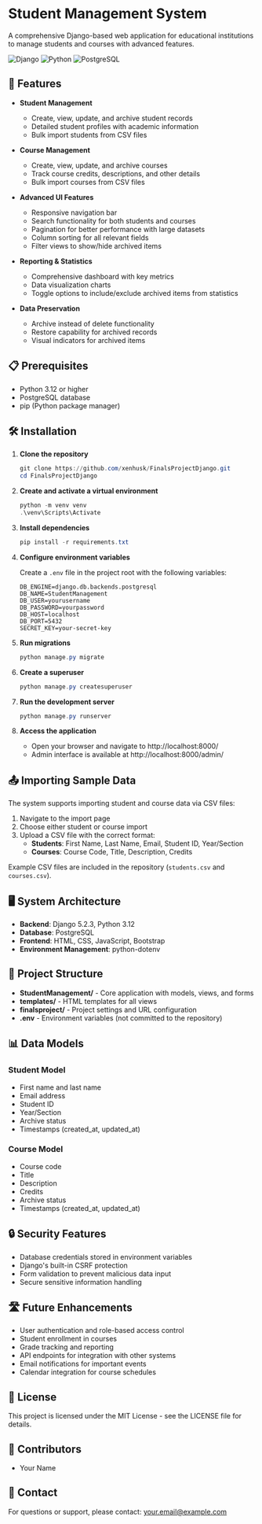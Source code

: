 # Student Management System

A comprehensive Django-based web application for educational institutions to manage students and courses with advanced features.

![Django](https://img.shields.io/badge/Django-5.2.3-green.svg)
![Python](https://img.shields.io/badge/Python-3.12-blue.svg)
![PostgreSQL](https://img.shields.io/badge/PostgreSQL-latest-blue.svg)

## 🌟 Features

- **Student Management**
  - Create, view, update, and archive student records
  - Detailed student profiles with academic information
  - Bulk import students from CSV files

- **Course Management**
  - Create, view, update, and archive courses
  - Track course credits, descriptions, and other details
  - Bulk import courses from CSV files

- **Advanced UI Features**
  - Responsive navigation bar
  - Search functionality for both students and courses
  - Pagination for better performance with large datasets
  - Column sorting for all relevant fields
  - Filter views to show/hide archived items

- **Reporting & Statistics**
  - Comprehensive dashboard with key metrics
  - Data visualization charts
  - Toggle options to include/exclude archived items from statistics

- **Data Preservation**
  - Archive instead of delete functionality
  - Restore capability for archived records
  - Visual indicators for archived items

## 📋 Prerequisites

- Python 3.12 or higher
- PostgreSQL database
- pip (Python package manager)

## 🛠️ Installation

1. **Clone the repository**
   ```powershell
   git clone https://github.com/xenhusk/FinalsProjectDjango.git
   cd FinalsProjectDjango
   ```

2. **Create and activate a virtual environment**
   ```powershell
   python -m venv venv
   .\venv\Scripts\Activate
   ```

3. **Install dependencies**
   ```powershell
   pip install -r requirements.txt
   ```

4. **Configure environment variables**
   
   Create a `.env` file in the project root with the following variables:
   ```
   DB_ENGINE=django.db.backends.postgresql
   DB_NAME=StudentManagement
   DB_USER=yourusername
   DB_PASSWORD=yourpassword
   DB_HOST=localhost
   DB_PORT=5432
   SECRET_KEY=your-secret-key
   ```

5. **Run migrations**
   ```powershell
   python manage.py migrate
   ```

6. **Create a superuser**
   ```powershell
   python manage.py createsuperuser
   ```

7. **Run the development server**
   ```powershell
   python manage.py runserver
   ```

8. **Access the application**
   - Open your browser and navigate to http://localhost:8000/
   - Admin interface is available at http://localhost:8000/admin/

## 📤 Importing Sample Data

The system supports importing student and course data via CSV files:

1. Navigate to the import page
2. Choose either student or course import
3. Upload a CSV file with the correct format:
   - **Students**: First Name, Last Name, Email, Student ID, Year/Section
   - **Courses**: Course Code, Title, Description, Credits

Example CSV files are included in the repository (`students.csv` and `courses.csv`).

## 🖥️ System Architecture

- **Backend**: Django 5.2.3, Python 3.12
- **Database**: PostgreSQL
- **Frontend**: HTML, CSS, JavaScript, Bootstrap
- **Environment Management**: python-dotenv

## 📁 Project Structure

- **StudentManagement/** - Core application with models, views, and forms
- **templates/** - HTML templates for all views
- **finalsproject/** - Project settings and URL configuration
- **.env** - Environment variables (not committed to the repository)

## 📊 Data Models

### Student Model
- First name and last name
- Email address
- Student ID
- Year/Section
- Archive status
- Timestamps (created_at, updated_at)

### Course Model
- Course code
- Title
- Description
- Credits
- Archive status
- Timestamps (created_at, updated_at)

## 🔒 Security Features

- Database credentials stored in environment variables
- Django's built-in CSRF protection
- Form validation to prevent malicious data input
- Secure sensitive information handling

## 🛣️ Future Enhancements

- User authentication and role-based access control
- Student enrollment in courses
- Grade tracking and reporting
- API endpoints for integration with other systems
- Email notifications for important events
- Calendar integration for course schedules

## 📜 License

This project is licensed under the MIT License - see the LICENSE file for details.

## 👥 Contributors

- Your Name

## 📧 Contact

For questions or support, please contact: your.email@example.com
